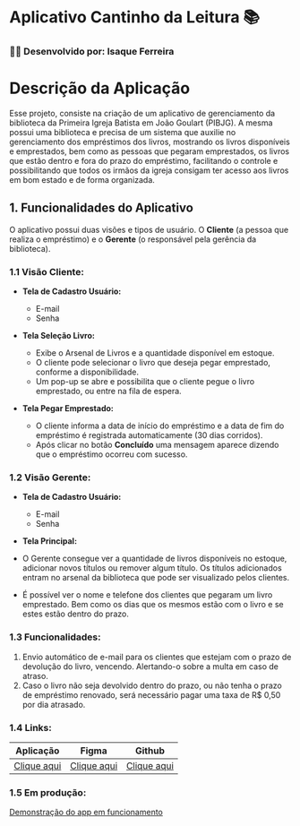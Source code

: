 # Aplicativo Cantinho da Leitura 📚

### 👨‍💻 Desenvolvido por: Isaque Ferreira

# Descrição da Aplicação

Esse projeto, consiste na criação de um aplicativo de gerenciamento da biblioteca da Primeira Igreja Batista em João Goulart (PIBJG). A mesma possui uma biblioteca e precisa de um sistema que auxilie no gerenciamento dos empréstimos dos livros, mostrando os livros disponíveis e emprestados, bem como as pessoas que pegaram emprestados, os livros que estão dentro e fora do prazo do empréstimo, facilitando o controle e possibilitando que todos os irmãos da igreja consigam ter acesso aos livros em bom estado e de forma organizada.

## 1. Funcionalidades do Aplicativo

O aplicativo possui duas visões e tipos de usuário. O **Cliente** (a pessoa que realiza o empréstimo) e o **Gerente** (o responsável pela gerência da biblioteca).

### 1.1 Visão Cliente:

- **Tela de Cadastro Usuário:**
    - E-mail
    - Senha
    
- **Tela Seleção Livro:**
    - Exibe o Arsenal de Livros e a quantidade disponível em estoque.
    - O cliente pode selecionar o livro que deseja pegar emprestado, conforme a disponibilidade.
    - Um pop-up se abre e possibilita que o cliente pegue o livro emprestado, ou entre na fila de espera.
    
- **Tela Pegar Emprestado:**
    - O cliente informa a data de início do empréstimo e a data de fim do empréstimo é registrada automaticamente (30 dias corridos).
    - Após clicar no botão **Concluído** uma mensagem aparece dizendo que o empréstimo ocorreu com sucesso.

### 1.2 Visão Gerente:

- **Tela de Cadastro Usuário:**
    - E-mail
    - Senha

- **Tela Principal:**
- O Gerente consegue ver a quantidade de livros disponíveis no estoque, adicionar novos títulos ou remover algum título. Os títulos adicionados entram no arsenal da biblioteca que pode ser visualizado pelos clientes.
- É possível ver o nome e telefone dos clientes que pegaram um livro emprestado. Bem como os dias que os mesmos estão com o livro e se estes estão dentro do prazo.

### 1.3 Funcionalidades:

1. Envio automático de e-mail para os clientes que estejam com o prazo de devolução do livro, vencendo. Alertando-o sobre a multa em caso de atraso.
2. Caso o livro não seja devolvido dentro do prazo, ou não tenha o prazo de empréstimo renovado, será necessário pagar uma taxa de R$ 0,50 por dia atrasado.

### 1.4 Links:

|Aplicação | Figma | Github|
|---------------|-----------------|-------------------|
[Clique aqui]() | [Clique aqui](https://www.figma.com/design/kySel05W8v1QxX6rSzs4UL/Biblioteca-PIBJG?m=auto&t=T6TFYsdIuDynBhDb-1) | [Clique aqui](https://github.com/Fisaq/app-cantinho-leitura)

### 1.5 Em produção:

[Demonstração do app em funcionamento]()
